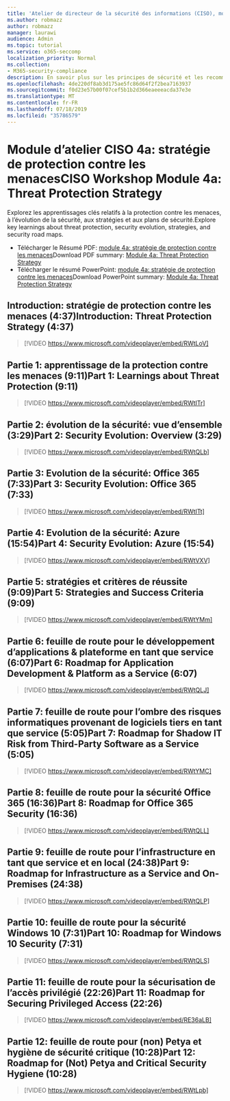 ```yaml
---
title: 'Atelier de directeur de la sécurité des informations (CISO), module 4a: stratégie de protection contre les menaces'
ms.author: robmazz
author: robmazz
manager: laurawi
audience: Admin
ms.topic: tutorial
ms.service: o365-seccomp
localization_priority: Normal
ms.collection:
- M365-security-compliance
description: En savoir plus sur les principes de sécurité et les recommandations pour la modernisation de la sécurité dans votre organisation.
ms.openlocfilehash: 4de220df8ab3d175ae5fc86d64f2f2bea7163937
ms.sourcegitcommit: f0d23e57b00f07cef5b1b2d366eaeeeacda37e3e
ms.translationtype: MT
ms.contentlocale: fr-FR
ms.lasthandoff: 07/18/2019
ms.locfileid: "35786579"
---
```

# <a name="ciso-workshop-module-4a-threat-protection-strategy"></a><span data-ttu-id="e9ab0-103">Module d’atelier CISO 4a: stratégie de protection contre les menaces</span><span class="sxs-lookup"><span data-stu-id="e9ab0-103">CISO Workshop Module 4a: Threat Protection Strategy</span></span>

<span data-ttu-id="e9ab0-104">Explorez les apprentissages clés relatifs à la protection contre les menaces, à l’évolution de la sécurité, aux stratégies et aux plans de sécurité.</span><span class="sxs-lookup"><span data-stu-id="e9ab0-104">Explore key learnings about threat protection, security evolution, strategies, and security road maps.</span></span>

- <span data-ttu-id="e9ab0-105">Télécharger le Résumé PDF: [module 4a: stratégie de protection contre les menaces](media/ciso-workshop-4a-threat-protection.pdf)</span><span class="sxs-lookup"><span data-stu-id="e9ab0-105">Download PDF summary: [Module 4a: Threat Protection Strategy](media/ciso-workshop-4a-threat-protection.pdf)</span></span>
- <span data-ttu-id="e9ab0-106">Télécharger le résumé PowerPoint: [module 4a: stratégie de protection contre les menaces](https://docs.microsoft.com/office365/securitycompliance/media/ciso-workshop-4a-threat-protection.pptx)</span><span class="sxs-lookup"><span data-stu-id="e9ab0-106">Download PowerPoint summary: [Module 4a: Threat Protection Strategy](https://docs.microsoft.com/office365/securitycompliance/media/ciso-workshop-4a-threat-protection.pptx)</span></span>

## <a name="introduction-threat-protection-strategy-437"></a><span data-ttu-id="e9ab0-107">Introduction: stratégie de protection contre les menaces (4:37)</span><span class="sxs-lookup"><span data-stu-id="e9ab0-107">Introduction: Threat Protection Strategy (4:37)</span></span>

> [!VIDEO https://www.microsoft.com/videoplayer/embed/RWtLoV]

## <a name="part-1-learnings-about-threat-protection-911"></a><span data-ttu-id="e9ab0-108">Partie 1: apprentissage de la protection contre les menaces (9:11)</span><span class="sxs-lookup"><span data-stu-id="e9ab0-108">Part 1: Learnings about Threat Protection (9:11)</span></span>

> [!VIDEO https://www.microsoft.com/videoplayer/embed/RWtITr]

## <a name="part-2-security-evolution-overview-329"></a><span data-ttu-id="e9ab0-109">Partie 2: évolution de la sécurité: vue d’ensemble (3:29)</span><span class="sxs-lookup"><span data-stu-id="e9ab0-109">Part 2: Security Evolution: Overview (3:29)</span></span>

> [!VIDEO https://www.microsoft.com/videoplayer/embed/RWtQLb]

## <a name="part-3-security-evolution-office-365-733"></a><span data-ttu-id="e9ab0-110">Partie 3: Evolution de la sécurité: Office 365 (7:33)</span><span class="sxs-lookup"><span data-stu-id="e9ab0-110">Part 3: Security Evolution: Office 365 (7:33)</span></span>

> [!VIDEO https://www.microsoft.com/videoplayer/embed/RWtITt]

## <a name="part-4-security-evolution-azure-1554"></a><span data-ttu-id="e9ab0-111">Partie 4: Evolution de la sécurité: Azure (15:54)</span><span class="sxs-lookup"><span data-stu-id="e9ab0-111">Part 4: Security Evolution: Azure (15:54)</span></span>

> [!VIDEO https://www.microsoft.com/videoplayer/embed/RWtVXV]

## <a name="part-5-strategies-and-success-criteria-909"></a><span data-ttu-id="e9ab0-112">Partie 5: stratégies et critères de réussite (9:09)</span><span class="sxs-lookup"><span data-stu-id="e9ab0-112">Part 5: Strategies and Success Criteria (9:09)</span></span>

> [!VIDEO https://www.microsoft.com/videoplayer/embed/RWtYMm]

## <a name="part-6-roadmap-for-application-development--platform-as-a-service-607"></a><span data-ttu-id="e9ab0-113">Partie 6: feuille de route pour le développement d’applications & plateforme en tant que service (6:07)</span><span class="sxs-lookup"><span data-stu-id="e9ab0-113">Part 6: Roadmap for Application Development & Platform as a Service (6:07)</span></span>

> [!VIDEO https://www.microsoft.com/videoplayer/embed/RWtQLJ]

## <a name="part-7-roadmap-for-shadow-it-risk-from-third-party-software-as-a-service-505"></a><span data-ttu-id="e9ab0-114">Partie 7: feuille de route pour l’ombre des risques informatiques provenant de logiciels tiers en tant que service (5:05)</span><span class="sxs-lookup"><span data-stu-id="e9ab0-114">Part 7: Roadmap for Shadow IT Risk from Third-Party Software as a Service (5:05)</span></span>

> [!VIDEO https://www.microsoft.com/videoplayer/embed/RWtYMC]

## <a name="part-8-roadmap-for-office-365-security-1636"></a><span data-ttu-id="e9ab0-115">Partie 8: feuille de route pour la sécurité Office 365 (16:36)</span><span class="sxs-lookup"><span data-stu-id="e9ab0-115">Part 8: Roadmap for Office 365 Security (16:36)</span></span>

> [!VIDEO https://www.microsoft.com/videoplayer/embed/RWtQLL]

## <a name="part-9-roadmap-for-infrastructure-as-a-service-and-on-premises-2438"></a><span data-ttu-id="e9ab0-116">Partie 9: feuille de route pour l’infrastructure en tant que service et en local (24:38)</span><span class="sxs-lookup"><span data-stu-id="e9ab0-116">Part 9: Roadmap for Infrastructure as a Service and On-Premises (24:38)</span></span>

> [!VIDEO https://www.microsoft.com/videoplayer/embed/RWtQLP]

## <a name="part-10-roadmap-for-windows-10-security-731"></a><span data-ttu-id="e9ab0-117">Partie 10: feuille de route pour la sécurité Windows 10 (7:31)</span><span class="sxs-lookup"><span data-stu-id="e9ab0-117">Part 10: Roadmap for Windows 10 Security (7:31)</span></span>

> [!VIDEO https://www.microsoft.com/videoplayer/embed/RWtQLS]

## <a name="part-11-roadmap-for-securing-privileged-access-2226"></a><span data-ttu-id="e9ab0-118">Partie 11: feuille de route pour la sécurisation de l’accès privilégié (22:26)</span><span class="sxs-lookup"><span data-stu-id="e9ab0-118">Part 11: Roadmap for Securing Privileged Access (22:26)</span></span>

> [!VIDEO https://www.microsoft.com/videoplayer/embed/RE36aLB]

## <a name="part-12-roadmap-for-not-petya-and-critical-security-hygiene-1028"></a><span data-ttu-id="e9ab0-119">Partie 12: feuille de route pour (non) Petya et hygiène de sécurité critique (10:28)</span><span class="sxs-lookup"><span data-stu-id="e9ab0-119">Part 12: Roadmap for (Not) Petya and Critical Security Hygiene (10:28)</span></span>

> [!VIDEO https://www.microsoft.com/videoplayer/embed/RWtLpb]